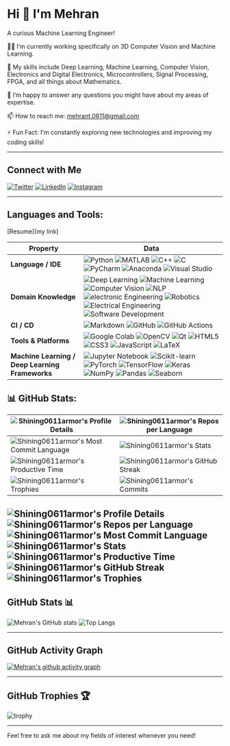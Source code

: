 # Hi 👋 I'm Mehran

A curious Machine Learning Engineer!

👨‍💻 I’m currently working specifically on 3D Computer Vision and Machine Learning.

🌱 My skills include Deep Learning, Machine Learning, Computer Vision, Electronics and Digital Electronics, Microcontrollers, Signal Processing, FPGA, and all things about Mathematics.

💬 I’m happy to answer any questions you might have about my areas of expertise.

📫 How to reach me: mehrant.0611@gmail.com

⚡ Fun Fact: I'm constantly exploring new technologies and improving my coding skills!

---

## Connect with Me
[![Twitter](https://img.shields.io/badge/shining0611armor-1DA1F2?style=for-the-badge&logo=twitter&logoColor=white)](https://twitter.com/shining0611armor)
[![LinkedIn](https://img.shields.io/badge/shining0611armor-0A66C2?style=for-the-badge&logo=linkedin&logoColor=white)](https://www.linkedin.com/in/shining0611armor/)
[![Instagram](https://img.shields.io/badge/shining0611armor-E4405F?style=for-the-badge&logo=instagram&logoColor=white)](https://www.instagram.com/shining0611armor/)

---

## Languages and Tools:
[Resume](my link)

| **Property**               | **Data**                                                                                                                                                                                                 |
|----------------------------|----------------------------------------------------------------------------------------------------------------------------------------------------------------------------------------------------------|
| **Language / IDE**         | ![Python](https://img.shields.io/badge/python-3776AB?style=for-the-badge&logo=python&logoColor=white) ![MATLAB](https://img.shields.io/badge/matlab-0076A8?style=for-the-badge&logo=mathworks&logoColor=white) ![C++](https://img.shields.io/badge/c++-00599C?style=for-the-badge&logo=cplusplus&logoColor=white) ![C](https://img.shields.io/badge/c-A8B9CC?style=for-the-badge&logo=c&logoColor=white) ![PyCharm](https://img.shields.io/badge/pycharm-000000?style=for-the-badge&logo=pycharm&logoColor=white) ![Anaconda](https://img.shields.io/badge/anaconda-44A833?style=for-the-badge&logo=anaconda&logoColor=white) ![Visual Studio](https://img.shields.io/badge/visual_studio-5C2D91?style=for-the-badge&logo=visual-studio&logoColor=white) |
| **Domain Knowledge**       | ![Deep Learning](https://img.shields.io/badge/deep%20learning-FF6F00?style=for-the-badge&logo=deep-learning&logoColor=white) ![Machine Learning](https://img.shields.io/badge/machine%20learning-00758F?style=for-the-badge&logo=machine-learning&logoColor=white) ![Computer Vision](https://img.shields.io/badge/computer%20vision-4C8CBF?style=for-the-badge&logo=computer-vision&logoColor=white) ![NLP](https://img.shields.io/badge/natural%20language%20processing-CC342D?style=for-the-badge&logo=nlp&logoColor=white) ![electronic Engineering](https://img.shields.io/badge/electronic%20engineering-8A2BE2?style=for-the-badge&logo=electronic-engineering&logoColor=white) ![Robotics](https://img.shields.io/badge/robotics-FF6F61?style=for-the-badge&logo=robotics&logoColor=white) ![Electrical Engineering](https://img.shields.io/badge/electrical%20engineering-FFD700?style=for-the-badge&logo=electrical-engineering&logoColor=white) ![Software Development](https://img.shields.io/badge/software%20development-1E90FF?style=for-the-badge&logo=software-development&logoColor=white) |
| **CI / CD**                | ![Markdown](https://img.shields.io/badge/markdown-000000?style=for-the-badge&logo=markdown&logoColor=white) ![GitHub](https://img.shields.io/badge/github-181717?style=for-the-badge&logo=github&logoColor=white) ![GitHub Actions](https://img.shields.io/badge/github%20actions-2088FF?style=for-the-badge&logo=github-actions&logoColor=white) |
| **Tools & Platforms**      | ![Google Colab](https://img.shields.io/badge/google%20colab-F9AB00?style=for-the-badge&logo=google-colab&logoColor=white) ![OpenCV](https://img.shields.io/badge/opencv-5C3EE8?style=for-the-badge&logo=opencv&logoColor=white) ![Qt](https://img.shields.io/badge/qt-41CD52?style=for-the-badge&logo=qt&logoColor=white) ![HTML5](https://img.shields.io/badge/html5-E34F26?style=for-the-badge&logo=html5&logoColor=white) ![CSS3](https://img.shields.io/badge/css3-1572B6?style=for-the-badge&logo=css3&logoColor=white) ![JavaScript](https://img.shields.io/badge/javascript-F7DF1E?style=for-the-badge&logo=javascript&logoColor=white) ![LaTeX](https://img.shields.io/badge/latex-008080?style=for-the-badge&logo=latex&logoColor=white) |
| **Machine Learning / Deep Learning Frameworks** | ![Jupyter Notebook](https://img.shields.io/badge/jupyter%20notebook-F37626?style=for-the-badge&logo=jupyter&logoColor=white) ![Scikit-learn](https://img.shields.io/badge/scikit--learn-F7931E?style=for-the-badge&logo=scikit-learn&logoColor=white) ![PyTorch](https://img.shields.io/badge/pytorch-EE4C2C?style=for-the-badge&logo=pytorch&logoColor=white) ![TensorFlow](https://img.shields.io/badge/tensorflow-FF6F00?style=for-the-badge&logo=tensorflow&logoColor=white) ![Keras](https://img.shields.io/badge/keras-D00000?style=for-the-badge&logo=keras&logoColor=white) ![NumPy](https://img.shields.io/badge/numpy-013243?style=for-the-badge&logo=numpy&logoColor=white) ![Pandas](https://img.shields.io/badge/pandas-150458?style=for-the-badge&logo=pandas&logoColor=white) ![Seaborn](https://img.shields.io/badge/seaborn-00BFFF?style=for-the-badge&logo=seaborn&logoColor=white) |



## 📊 GitHub Stats:
| ![Shining0611armor's Profile Details](https://github-readme-stats.vercel.app/api?username=shining0611armor&show_icons=true&theme=radical) | ![Shining0611armor's Repos per Language](https://github-readme-stats.vercel.app/api/top-langs/?username=shining0611armor&layout=compact&theme=radical) |
|------------------------------------------------------------------------------------------------------|-------------------------------------------------------------------------------------------------------------|
| ![Shining0611armor's Most Commit Language](https://github-readme-stats.vercel.app/api/top-langs/?username=shining0611armor&theme=radical) | ![Shining0611armor's Stats](https://github-readme-streak-stats.herokuapp.com/?user=shining0611armor&theme=radical) |
| ![Shining0611armor's Productive Time](https://github-readme-stats.vercel.app/api/wakatime?username=shining0611armor&theme=radical) | ![Shining0611armor's GitHub Streak](https://github-readme-streak-stats.herokuapp.com/?user=shining0611armor&theme=radical) |
| ![Shining0611armor's Trophies](https://github-profile-trophy.vercel.app/?username=shining0611armor&theme=radical) | ![Shining0611armor's Commits](https://github-readme-stats.vercel.app/api?username=shining0611armor&show_icons=true&theme=radical) |



![Shining0611armor's Profile Details](https://github-readme-stats.vercel.app/api?username=shining0611armor&show_icons=true&theme=radical)
![Shining0611armor's Repos per Language](https://github-readme-stats.vercel.app/api/top-langs/?username=shining0611armor&layout=compact&theme=radical)
![Shining0611armor's Most Commit Language](https://github-readme-stats.vercel.app/api/top-langs/?username=shining0611armor&theme=radical)
![Shining0611armor's Stats](https://github-readme-streak-stats.herokuapp.com/?user=shining0611armor&theme=radical)
![Shining0611armor's Productive Time](https://github-readme-stats.vercel.app/api/wakatime?username=shining0611armor&theme=radical)
![Shining0611armor's GitHub Streak](https://github-readme-streak-stats.herokuapp.com/?user=shining0611armor&theme=radical)
![Shining0611armor's Trophies](https://github-profile-trophy.vercel.app/?username=shining0611armor&theme=radical)
---

## GitHub Stats 📊

![Mehran's GitHub stats](https://github-readme-stats.vercel.app/api?username=shining0611armor&show_icons=true&theme=radical)
![Top Langs](https://github-readme-stats.vercel.app/api/top-langs/?username=shining0611armor&layout=compact&theme=radical)

---

## GitHub Activity Graph

[![Mehran's github activity graph](https://github-readme-activity-graph.cyclic.app/graph?username=shining0611armor&bg_color=000000&color=00ff00&line=00ff00&point=ffffff&hide_border=true)](https://github.com/shining0611armor/github-readme-activity-graph)

---

## GitHub Trophies 🏆

![trophy](https://github-profile-trophy.vercel.app/?username=shining0611armor&theme=radical)

---

Feel free to ask me about my fields of interest whenever you need!
